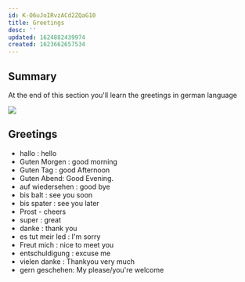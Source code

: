 ```yaml
---
id: K-O6uJoIRvzACd2ZQaG10
title: Greetings
desc: ''
updated: 1624882439974
created: 1623662657534
---
```

## Summary

At the end of this section you'll learn the greetings in german language

![](/assets/images/2021-06-14-15-27-10.png)

## Greetings

- hallo : hello
- Guten Morgen : good morning
- Guten Tag : good Afternoon
- Guten Abend: Good Evening.
- auf wiedersehen : good bye
- bis balt : see you soon
- bis spater : see you later
- Prost - cheers
- super : great
- danke : thank you
- es tut meir led : I'm sorry
- Freut mich : nice to meet you
- entschuldigung : excuse me
- vielen danke : Thankyou very much
- gern geschehen: My please/you're welcome

